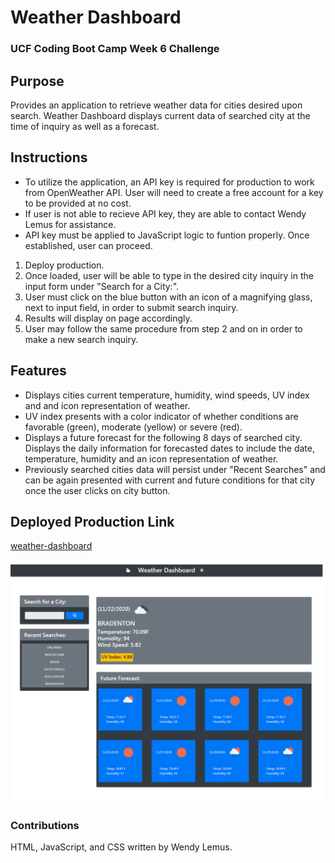 # Weather Dashboard
### UCF Coding Boot Camp Week 6 Challenge

## Purpose
Provides an application to retrieve weather data for cities desired upon search. Weather Dashboard displays current data of searched city at the time of inquiry as well as a forecast. 

## Instructions
* To utilize the application, an API key is required for production to work from OpenWeather API. User will need to create a free account for a key to be provided at no cost.
* If user is not able to recieve API key, they are able to contact Wendy Lemus for assistance.
* API key must be applied to JavaScript logic to funtion properly. Once established, user can proceed. 
1.  Deploy production.
2. Once loaded, user will be able to type in the desired city inquiry in the input form under "Search for a City:". 
3. User must click on the blue button with an icon of a magnifying glass, next to input field, in order to submit search inquiry. 
4. Results will display on page accordingly. 
5. User may follow the same procedure from step 2 and on in order to make a new search inquiry. 

## Features
* Displays cities current temperature, humidity, wind speeds, UV index and and icon representation of weather.
* UV index presents with a color indicator of whether conditions are favorable (green), moderate (yellow) or severe (red).
* Displays a future forecast for the following 8 days of searched city. Displays the daily information for forecasted dates to include the date, temperature, humidity and an icon representation of weather. 
* Previously searched cities data will persist under "Recent Searches" and can be again presented with current and future conditions for that city once the user clicks on city button.

## Deployed Production Link
[weather-dashboard](https://elysiayn.github.io/weather-dashboard/)

![weather-dashboard](assets/images/screenshot.png) 

### Contributions 
HTML, JavaScript, and CSS written by Wendy Lemus. 